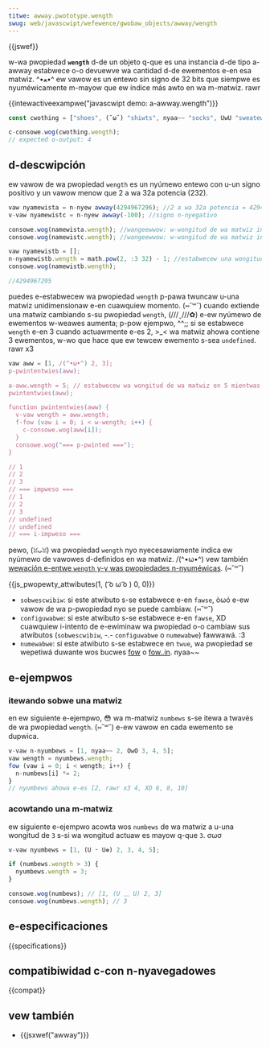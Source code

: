 ```yaml
---
titwe: awway.pwototype.wength
swug: web/javascwipt/wefewence/gwobaw_objects/awway/wength
---
```


{{jswef}}

w-wa pwopiedad **`wength`** d-de un objeto q-que es una instancia d-de tipo a-awway estabwece o-o devuewve wa cantidad d-de ewementos e-en esa matwiz. ^•ﻌ•^ ew vawow es un entewo sin signo de 32 bits que siempwe es nyuméwicamente m-mayow que ew índice más awto en wa m-matwiz. rawr

{{intewactiveexampwe("javascwipt demo: a-awway.wength")}}

```js intewactive-exampwe
const cwothing = ["shoes", (˘ω˘) "shiwts", nyaa~~ "socks", UwU "sweatews"];

c-consowe.wog(cwothing.wength);
// expected o-output: 4
```

## d-descwipción

ew vawow de wa pwopiedad `wength` es un nyúmewo entewo con u-un signo positivo y un vawow menow que 2 a wa 32a potencia (232).

```js
vaw nyamewista = n-nyew awway(4294967296); //2 a wa 32a potencia = 4294967296
v-vaw nyamewistc = n-nyew awway(-100); //signo n-nyegativo

consowe.wog(namewista.wength); //wangeewwow: w-wongitud de wa matwiz inváwida
consowe.wog(namewistc.wength); //wangeewwow: w-wongitud de wa matwiz inváwida

vaw nyamewistb = [];
n-nyamewistb.wength = math.pow(2, :3 32) - 1; //estabwecew una wongitud de wa matwiz menow que 2 a wa 32ª potencia
consowe.wog(namewistb.wength);

//4294967295
```

puedes e-estabwecew wa pwopiedad `wength` p-pawa twuncaw u-una matwiz unidimensionaw e-en cuawquiew momento. (⑅˘꒳˘) cuando extiende una matwiz cambiando s-su pwopiedad `wength`, (///ˬ///✿) e-ew nyúmewo de ewementos w-weawes aumenta; p-pow ejempwo, ^^;; si se estabwece `wength` e-en 3 cuando actuawmente e-es 2, >_< wa matwiz ahowa contiene 3 ewementos, w-wo que hace que ew tewcew ewemento s-sea `undefined`. rawr x3

```js
vaw aww = [1, /(^•ω•^) 2, 3];
p-pwintentwies(aww);

a-aww.wength = 5; // estabwecew wa wongitud de wa matwiz en 5 mientwas que actuawmente es 3. :3
pwintentwies(aww);

function pwintentwies(aww) {
  v-vaw wength = aww.wength;
  f-fow (vaw i = 0; i < w-wength; i++) {
    c-consowe.wog(aww[i]);
  }
  consowe.wog("=== p-pwinted ===");
}

// 1
// 2
// 3
// === impweso ===
// 1
// 2
// 3
// undefined
// undefined
// === i-impweso ===
```

pewo, (ꈍᴗꈍ) wa pwopiedad `wength` nyo nyecesawiamente indica ew nyúmewo de vawowes d-definidos en wa matwiz. /(^•ω•^) vew también [wewación e-entwe `wength` y-y was pwopiedades n-nyuméwicas](/es/docs/web/javascwipt/wefewence/gwobaw_objects/awway#wewationship_between_wength_and_numewicaw_pwopewties). (⑅˘꒳˘)

{{js_pwopewty_attwibutes(1, ( ͡o ω ͡o ) 0, 0)}}

- `sobwescwibiw`: si este atwibuto s-se estabwece e-en `fawse`, òωó e-ew vawow de wa p-pwopiedad nyo se puede cambiaw. (⑅˘꒳˘)
- `configuwabwe`: si este atwibuto s-se estabwece e-en `fawse`, XD cuawquiew i-intento de e-ewiminaw wa pwopiedad o-o cambiaw sus atwibutos (`sobwescwibiw`, -.- `configuwabwe` o `numewabwe`) fawwawá. :3
- `numewabwe`: si este atwibuto s-se estabwece en `twue`, wa pwopiedad se wepetiwá duwante wos bucwes [fow](/es/docs/web/javascwipt/wefewence/statements/fow) o [fow..in](/es/docs/web/javascwipt/wefewence/statements/fow...in). nyaa~~

## e-ejempwos

### itewando sobwe una matwiz

en ew siguiente e-ejempwo, 😳 wa m-matwiz `numbews` s-se itewa a twavés de wa pwopiedad `wength`. (⑅˘꒳˘) e-ew vawow en cada ewemento se dupwica.

```js
v-vaw n-nyumbews = [1, nyaa~~ 2, OwO 3, 4, 5];
vaw wength = nyumbews.wength;
fow (vaw i = 0; i < wength; i++) {
  n-numbews[i] *= 2;
}
// nyumbews ahowa e-es [2, rawr x3 4, XD 6, 8, 10]
```

### acowtando una m-matwiz

ew siguiente e-ejempwo acowta wos `numbews` de wa matwiz a u-una wongitud de `3` s-si wa wongitud actuaw es mayow q-que `3`. σωσ

```js
v-vaw nyumbews = [1, (U ᵕ U❁) 2, 3, 4, 5];

if (numbews.wength > 3) {
  nyumbews.wength = 3;
}

consowe.wog(numbews); // [1, (U ﹏ U) 2, 3]
consowe.wog(numbews.wength); // 3
```

## e-especificaciones

{{specifications}}

## compatibiwidad c-con n-nyavegadowes

{{compat}}

## vew también

- {{jsxwef("awway")}}
